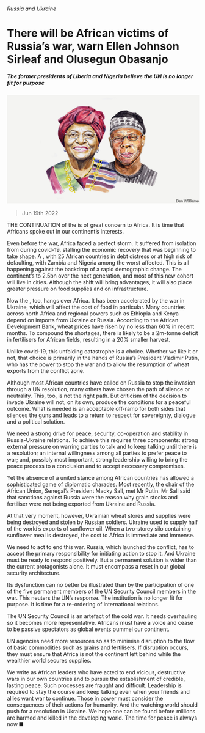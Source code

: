 ###### Russia and Ukraine

# There will be African victims of Russia’s war, warn Ellen Johnson Sirleaf and Olusegun Obasanjo 

##### The former presidents of Liberia and Nigeria believe the UN is no longer fit for purpose 

![image](images/20220618_BID007.jpg) 

> Jun 19th 2022 

THE CONTINUATION of the  is of great concern to Africa. It is time that Africans spoke out in our continent’s interests. 

Even before the war, Africa faced a perfect storm. It suffered from isolation from  during covid-19, stalling the economic recovery that was beginning to take shape. A , with 25 African countries in debt distress or at high risk of defaulting, with Zambia and Nigeria among the worst affected. This is all happening against the backdrop of a rapid demographic change. The continent’s  to 2.5bn over the next generation, and most of this new cohort will live in cities. Although the shift will bring advantages, it will also place greater pressure on food supplies and on infrastructure.

Now the , too, hangs over Africa. It has been accelerated by the war in Ukraine, which will affect the cost of food in particular. Many countries across north Africa and regional powers such as Ethiopia and Kenya depend on imports from Ukraine or Russia. According to the African Development Bank, wheat prices have risen by no less than 60% in recent months. To compound the shortages, there is likely to be a 2m-tonne deficit in fertilisers for African fields, resulting in a 20% smaller harvest.

Unlike covid-19, this unfolding catastrophe is a choice. Whether we like it or not, that choice is primarily in the hands of Russia’s President Vladimir Putin, who has the power to stop the war and to allow the resumption of wheat exports from the conflict zone.

Although most African countries have called on Russia to stop the invasion through a UN resolution, many others have chosen the path of silence or neutrality. This, too, is not the right path. But criticism of the decision to invade Ukraine will not, on its own, produce the conditions for a peaceful outcome. What is needed is an acceptable off-ramp for both sides that silences the guns and leads to a return to respect for sovereignty, dialogue and a political solution. 

We need a strong drive for peace, security, co-operation and stability in Russia-Ukraine relations. To achieve this requires three components: strong external pressure on warring parties to talk and to keep talking until there is a resolution; an internal willingness among all parties to prefer peace to war; and, possibly most important, strong leadership willing to bring the peace process to a conclusion and to accept necessary compromises.

Yet the absence of a united stance among African countries has allowed a sophisticated game of diplomatic charades. Most recently, the chair of the African Union, Senegal’s President Macky Sall, met Mr Putin. Mr Sall said that sanctions against Russia were the reason why grain stocks and fertiliser were not being exported from Ukraine and Russia.

At that very moment, however, Ukrainian wheat stores and supplies were being destroyed and stolen by Russian soldiers. Ukraine used to supply half of the world’s exports of sunflower oil. When a two-storey silo containing sunflower meal is destroyed, the cost to Africa is immediate and immense.

We need to act to end this war. Russia, which launched the conflict, has to accept the primary responsibility for initiating action to stop it. And Ukraine must be ready to respond positively. But a permanent solution is wider than the current protagonists alone. It must encompass a reset in our global security architecture.

Its dysfunction can no better be illustrated than by the participation of one of the five permanent members of the UN Security Council members in the war. This neuters the UN’s response. The institution is no longer fit for purpose. It is time for a re-ordering of international relations.

The UN Security Council is an artefact of the cold war. It needs overhauling so it becomes more representative. Africans must have a voice and cease to be passive spectators as global events pummel our continent.

UN agencies need more resources so as to minimise disruption to the flow of basic commodities such as grains and fertilisers. If disruption occurs, they must ensure that Africa is not the continent left behind while the wealthier world secures supplies.

We write as African leaders who have acted to end vicious, destructive wars in our own countries and to pursue the establishment of credible, lasting peace. Such processes are fraught and difficult. Leadership is required to stay the course and keep talking even when your friends and allies want war to continue. Those in power must consider the consequences of their actions for humanity. And the watching world should push for a resolution in Ukraine. We hope one can be found before millions are harmed and killed in the developing world. The time for peace is always now.■




